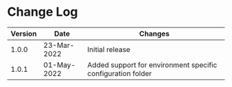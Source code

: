 # Change Log


|Version | Date | Changes|
|--|--|--|
|1.0.0 | 23-Mar-2022 | Initial release|
|1.0.1 | 01-May-2022 | Added support for environment specific configuration folder|

